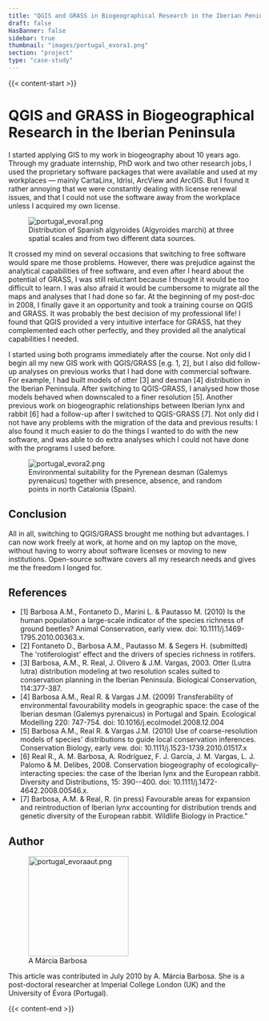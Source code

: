 ```yaml
---
title: "QGIS and GRASS in Biogeographical Research in the Iberian Peninsula"
draft: false
HasBanner: false
sidebar: true
thumbnail: "images/portugal_evora1.png"
section: "project"
type: "case-study"
---
```

{{< content-start >}}

# QGIS and GRASS in Biogeographical Research in the Iberian Peninsula

I started applying GIS to my work in biogeography about 10 years ago. Through my graduate internship, PhD work and two other research jobs, I used the proprietary software packages that were available and used at my workplaces — mainly CartaLinx, Idrisi, ArcView and ArcGIS. But I found it rather annoying that we were constantly dealing with license renewal issues, and that I could not use the software away from the workplace unless I acquired my own license.

<figure>
<img src="../images/portugal_evora1.png" alt="portugal_evora1.png" />
<figcaption>Distribution of Spanish algyroides (Algyroides marchi) at three spatial scales and from two different data sources.</figcaption>
</figure>

It crossed my mind on several occasions that switching to free software would spare me those problems. However, there was prejudice against the analytical capabilities of free software, and even after I heard about the potential of GRASS, I was still reluctant because I thought it would be too difficult to learn. I was also afraid it would be cumbersome to migrate all the maps and analyses that I had done so far. At the beginning of my post-doc in 2008, I finally gave it an opportunity and took a training course on QGIS and GRASS. It was probably the best decision of my professional life! I found that QGIS provided a very intuitive interface for GRASS, hat they complemented each other perfectly, and they provided all the analytical capabilities I needed.

I started using both programs immediately after the course. Not only did I begin all my new GIS work with QGIS/GRASS \[e.g. 1, 2\], but I also did follow-up analyses on previous works that I had done with commercial software. For example, I had built models of otter \[3\] and desman \[4\] distribution in the Iberian Peninsula. After switching to QGIS-GRASS, I analysed how those models behaved when downscaled to a finer resolution \[5\]. Another previous work on biogeographic relationships between Iberian lynx and rabbit \[6\] had a follow-up after I switched to QGIS-GRASS \[7\]. Not only did I not have any problems with the migration of the data and previous results: I also found it much easier to do the things I wanted to do with the new software, and was able to do extra analyses which I could not have done with the programs I used before.

<figure>
<img src="../images/portugal_evora2.png" alt="portugal_evora2.png" />
<figcaption>Environmental suitability for the Pyrenean desman (Galemys pyrenaicus) together with presence, absence, and random points in north Catalonia (Spain).</figcaption>
</figure>

## Conclusion

All in all, switching to QGIS/GRASS brought me nothing but advantages. I can now work freely at work, at home and on my laptop on the move, without having to worry about software licenses or moving to new institutions. Open-source software covers all my research needs and gives me the freedom I longed for.

## References

-   \[1\] Barbosa A.M., Fontaneto D., Marini L. & Pautasso M. (2010) Is the human population a large-scale indicator of the species richness of ground beetles? Animal Conservation, early view. doi: 10.1111/j.1469-1795.2010.00363.x.
-   \[2\] Fontaneto D., Barbosa A.M., Pautasso M. & Segers H. (submitted) The \'rotiferologist\' effect and the drivers of species richness in rotifers.
-   \[3\] Barbosa, A.M., R. Real, J. Olivero & J.M. Vargas, 2003. Otter (Lutra lutra) distribution modeling at two resolution scales suited to conservation planning in the Iberian Peninsula. Biological Conservation, 114:377-387.
-   \[4\] Barbosa A.M., Real R. & Vargas J.M. (2009) Transferability of environmental favourability models in geographic space: the case of the Iberian desman (Galemys pyrenaicus) in Portugal and Spain. Ecological Modelling 220: 747-754. doi: 10.1016/j.ecolmodel.2008.12.004
-   \[5\] Barbosa A.M., Real R. & Vargas J.M. (2010) Use of coarse-resolution models of species\' distributions to guide local conservation inferences. Conservation Biology, early vew. doi: 10.1111/j.1523-1739.2010.01517.x
-   \[6\] Real R., A. M. Barbosa, A. Rodríguez, F. J. García, J. M. Vargas, L. J. Palomo & M. Delibes, 2008. Conservation biogeography of ecologically-interacting species: the case of the Iberian lynx and the European rabbit. Diversity and Distributions, 15: 390--400. doi: 10.1111/j.1472-4642.2008.00546.x.
-   \[7\] Barbosa, A.M. & Real, R. (in press) Favourable areas for expansion and reintroduction of Iberian lynx accounting for distribution trends and genetic diversity of the European rabbit. Wildlife Biology in Practice.\"

## Author

<figure>
<img src="../images/portugal_evoraaut.png" class="align-left" height="200" alt="portugal_evoraaut.png" />
<figcaption>A Márcia Barbosa</figcaption>
</figure>

This article was contributed in July 2010 by A. Márcia Barbosa. She is a post-doctoral researcher at Imperial College London (UK) and the University of Évora (Portugal).

{{< content-end >}}
